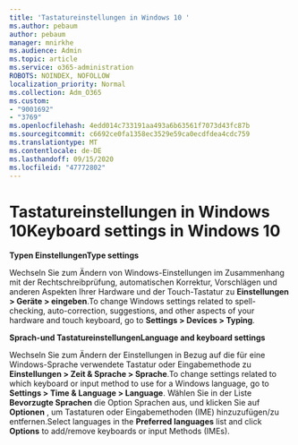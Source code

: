 ```yaml
---
title: 'Tastatureinstellungen in Windows 10 '
ms.author: pebaum
author: pebaum
manager: mnirkhe
ms.audience: Admin
ms.topic: article
ms.service: o365-administration
ROBOTS: NOINDEX, NOFOLLOW
localization_priority: Normal
ms.collection: Adm_O365
ms.custom:
- "9001692"
- "3769"
ms.openlocfilehash: 4edd014c733191aa493a6b63561f7073d43fc87b
ms.sourcegitcommit: c6692ce0fa1358ec3529e59ca0ecdfdea4cdc759
ms.translationtype: MT
ms.contentlocale: de-DE
ms.lasthandoff: 09/15/2020
ms.locfileid: "47772802"
---
```

# <a name="keyboard-settings-in-windows-10"></a><span data-ttu-id="34564-102">Tastatureinstellungen in Windows 10</span><span class="sxs-lookup"><span data-stu-id="34564-102">Keyboard settings in Windows 10</span></span>

<span data-ttu-id="34564-103">**Typen Einstellungen**</span><span class="sxs-lookup"><span data-stu-id="34564-103">**Type settings**</span></span>

<span data-ttu-id="34564-104">Wechseln Sie zum Ändern von Windows-Einstellungen im Zusammenhang mit der Rechtschreibprüfung, automatischen Korrektur, Vorschlägen und anderen Aspekten Ihrer Hardware und der Touch-Tastatur zu **Einstellungen > Geräte > eingeben**.</span><span class="sxs-lookup"><span data-stu-id="34564-104">To change Windows settings related to spell-checking, auto-correction, suggestions, and other aspects of your hardware and touch keyboard, go to **Settings > Devices > Typing**.</span></span> 

<span data-ttu-id="34564-105">**Sprach-und Tastatureinstellungen**</span><span class="sxs-lookup"><span data-stu-id="34564-105">**Language and keyboard settings**</span></span>

<span data-ttu-id="34564-106">Wechseln Sie zum Ändern der Einstellungen in Bezug auf die für eine Windows-Sprache verwendete Tastatur oder Eingabemethode zu **Einstellungen > Zeit & Sprache > Sprache**.</span><span class="sxs-lookup"><span data-stu-id="34564-106">To change settings related to which keyboard or input method to use for a Windows language, go to **Settings > Time & Language > Language**.</span></span> <span data-ttu-id="34564-107">Wählen Sie in der Liste **Bevorzugte Sprachen** die Option Sprachen aus, und klicken Sie auf **Optionen** , um Tastaturen oder Eingabemethoden (IME) hinzuzufügen/zu entfernen.</span><span class="sxs-lookup"><span data-stu-id="34564-107">Select languages in the **Preferred languages** list and click **Options** to add/remove keyboards or input Methods (IMEs).</span></span>
